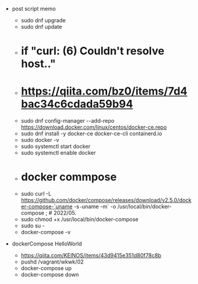 
- post script memo
    - sudo dnf upgrade
    - sudo dnf update
    - # if "curl: (6) Couldn't resolve host.."
    - # https://qiita.com/bz0/items/7d4bac34c6cdada59b94
    - sudo dnf config-manager --add-repo https://download.docker.com/linux/centos/docker-ce.repo
    - sudo dnf install -y docker-ce docker-ce-cli containerd.io
    - sudo docker -v
    - sudo systemctl start docker
    - sudo systemctl enable docker
    - # docker commpose
    - sudo curl -L https://github.com/docker/compose/releases/download/v2.5.0/docker-compose-`uname -s`-`uname -m` -o /usr/local/bin/docker-compose ; # 2022/05.
    - sudo chmod +x /usr/local/bin/docker-compose
    - sudo su -
    - docker-compose -v

- dockerCompose HelloWorld
    - https://qiita.com/KEINOS/items/43d9415e351d80f78c8b
    - pushd /vagrant/wkwk/02
    - docker-compose up
    - docker-compose down
